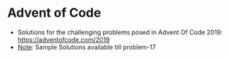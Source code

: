 # Advent of Code

* Solutions for the challenging problems posed in Advent Of Code 2019: https://adventofcode.com/2019
* <ins>Note</ins>: Sample Solutions available till problem-17
